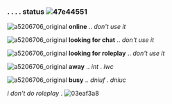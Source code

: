 ### . . . . status ![47e44551](https://github.com/starzirl/starzirl/assets/151113072/bf0e513b-f8cd-4975-b14e-22997e7fc2ca)



![a5206706_original](https://github.com/starzirl/starzirl/assets/151113072/3a3661e0-151f-4c76-b049-e7e7095f49d2) **online** .. *don't use it*
 
 ![a5206706_original](https://github.com/starzirl/starzirl/assets/151113072/3a3661e0-151f-4c76-b049-e7e7095f49d2) **looking for chat** .. *don't use it*
 
 ![a5206706_original](https://github.com/starzirl/starzirl/assets/151113072/3a3661e0-151f-4c76-b049-e7e7095f49d2) **looking for roleplay** .. *don't use it*
 
 ![a5206706_original](https://github.com/starzirl/starzirl/assets/151113072/3a3661e0-151f-4c76-b049-e7e7095f49d2) **away** .. *int* . *iwc*
 
 ![a5206706_original](https://github.com/starzirl/starzirl/assets/151113072/3a3661e0-151f-4c76-b049-e7e7095f49d2) **busy** .. *dniuf* . *dniuc*

 *i don't do roleplay* . ![03eaf3a8](https://github.com/starzirl/starzirl/assets/151113072/fadcd02e-ed51-4351-adda-f8eaf7af0bd8) 











